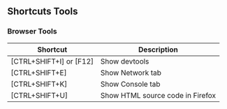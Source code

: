 ## Shortcuts Tools

### Browser Tools
|Shortcut|Description|
|---|---|
|[CTRL+SHIFT+I] or [F12]|Show devtools|
|[CTRL+SHIFT+E]|Show Network tab|
|[CTRL+SHIFT+K]|Show Console tab|
|[CTRL+SHIFT+U]|Show HTML source code in Firefox|